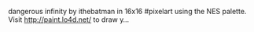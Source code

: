 dangerous infinity by ithebatman in 16x16 #pixelart using the NES palette. Visit http://paint.lo4d.net/ to draw y… 